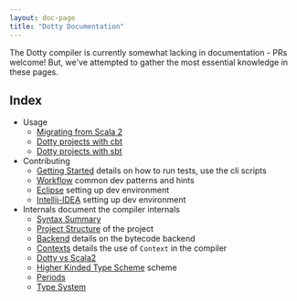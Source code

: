 ```yaml
---
layout: doc-page
title: "Dotty Documentation"
---
```


The Dotty compiler is currently somewhat lacking in documentation - PRs
welcome! But, we've attempted to gather the most essential knowledge in these
pages.

Index
-----
* Usage
    - [Migrating from Scala 2](usage/migrating.md)
    - [Dotty projects with cbt](usage/cbt-projects.md)
    - [Dotty projects with sbt](usage/sbt-projects.md)
* Contributing
    - [Getting Started](contributing/getting-started.md) details on how to run
      tests, use the cli scripts
    - [Workflow](contributing/workflow.md) common dev patterns and hints
    - [Eclipse](contributing/eclipse.md) setting up dev environment
    - [Intellij-IDEA](contributing/intellij-idea.md) setting up dev environment
* Internals document the compiler internals
    - [Syntax Summary](internals/syntax.md)
    - [Project Structure](internals/overall-structure.md)
      of the project
    - [Backend](internals/backend.md) details on the bytecode backend
    - [Contexts](internals/contexts.md) details the use of `Context` in the
      compiler
    - [Dotty vs Scala2](internals/dotc-scalac.md)
    - [Higher Kinded Type Scheme](internals/higher-kinded-v2.md)
      scheme
    - [Periods](internals/periods.md)
    - [Type System](internals/type-system.md)

